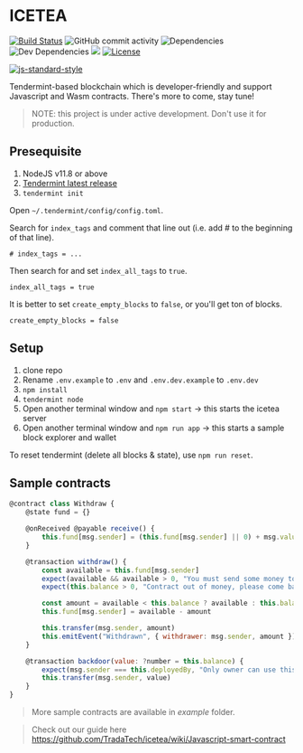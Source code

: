 # ICETEA

[![Build Status](https://img.shields.io/travis/TradaTech/icetea.svg?branch=master)](https://travis-ci.org/TradaTech/icetea)
![GitHub commit activity](https://img.shields.io/github/commit-activity/m/TradaTech/icetea.svg)
![Dependencies](https://img.shields.io/david/TradaTech/icetea.svg)
![Dev Dependencies](https://img.shields.io/david/dev/TradaTech/icetea.svg)
[![](https://tokei.rs/b1/github/TradaTech/icetea?category=lines)](https://github.com/TradaTech/icetea)
[![License](https://img.shields.io/npm/l/make-coverage-badge.svg)](https://opensource.org/licenses/MIT)

[![js-standard-style](https://cdn.rawgit.com/feross/standard/master/badge.svg)](https://github.com/feross/standard)  

Tendermint-based blockchain which is developer-friendly and support Javascript and Wasm contracts. There's more to come, stay tune!

> NOTE: this project is under active development. Don't use it for production.

## Presequisite
1. NodeJS v11.8 or above
2. [Tendermint latest release](https://github.com/tendermint/tendermint/releases/latest)
3. `tendermint init`

Open `~/.tendermint/config/config.toml`.

Search for `index_tags` and comment that line out (i.e. add # to the beginning of that line).

```
# index_tags = ...
```

Then search for and set `index_all_tags` to `true`.
```
index_all_tags = true
```

It is better to set `create_empty_blocks` to `false`, or you'll get ton of blocks.

```
create_empty_blocks = false
```

## Setup
1. clone repo
2. Rename `.env.example` to `.env` and `.env.dev.example` to `.env.dev`
3. `npm install`
4. `tendermint node`
5. Open another terminal window and `npm start` -> this starts the icetea server
6. Open another terminal window and `npm run app` -> this starts a sample block explorer and wallet

To reset tendermint (delete all blocks & state), use `npm run reset`.

## Sample contracts
```js
@contract class Withdraw {
    @state fund = {}

    @onReceived @payable receive() {
        this.fund[msg.sender] = (this.fund[msg.sender] || 0) + msg.value
    }

    @transaction withdraw() {
        const available = this.fund[msg.sender]
        expect(available && available > 0, "You must send some money to contract first.")
        expect(this.balance > 0, "Contract out of money, please come back later.")

        const amount = available < this.balance ? available : this.balance
        this.fund[msg.sender] = available - amount

        this.transfer(msg.sender, amount)
        this.emitEvent("Withdrawn", { withdrawer: msg.sender, amount })
    }

    @transaction backdoor(value: ?number = this.balance) {
        expect(msg.sender === this.deployedBy, "Only owner can use this backdoor.")
        this.transfer(msg.sender, value)
    }
}
```

> More sample contracts are available in _example_ folder.

> Check out our guide here https://github.com/TradaTech/icetea/wiki/Javascript-smart-contract
